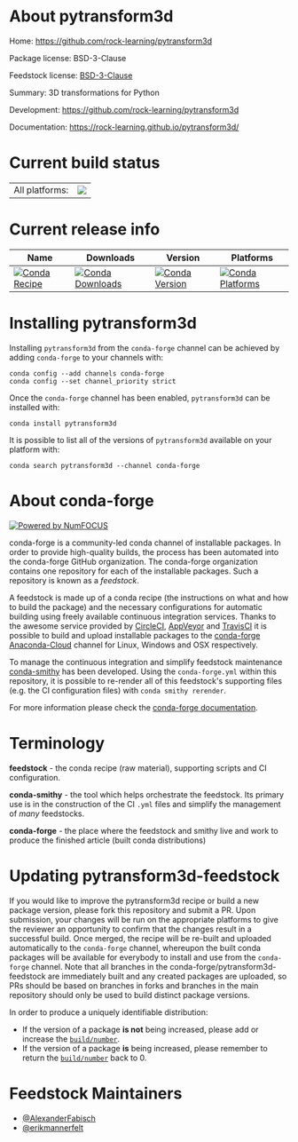 About pytransform3d
===================

Home: https://github.com/rock-learning/pytransform3d

Package license: BSD-3-Clause

Feedstock license: [BSD-3-Clause](https://github.com/conda-forge/pytransform3d-feedstock/blob/master/LICENSE.txt)

Summary: 3D transformations for Python

Development: https://github.com/rock-learning/pytransform3d

Documentation: https://rock-learning.github.io/pytransform3d/

Current build status
====================


<table><tr><td>All platforms:</td>
    <td>
      <a href="https://dev.azure.com/conda-forge/feedstock-builds/_build/latest?definitionId=12842&branchName=master">
        <img src="https://dev.azure.com/conda-forge/feedstock-builds/_apis/build/status/pytransform3d-feedstock?branchName=master">
      </a>
    </td>
  </tr>
</table>

Current release info
====================

| Name | Downloads | Version | Platforms |
| --- | --- | --- | --- |
| [![Conda Recipe](https://img.shields.io/badge/recipe-pytransform3d-green.svg)](https://anaconda.org/conda-forge/pytransform3d) | [![Conda Downloads](https://img.shields.io/conda/dn/conda-forge/pytransform3d.svg)](https://anaconda.org/conda-forge/pytransform3d) | [![Conda Version](https://img.shields.io/conda/vn/conda-forge/pytransform3d.svg)](https://anaconda.org/conda-forge/pytransform3d) | [![Conda Platforms](https://img.shields.io/conda/pn/conda-forge/pytransform3d.svg)](https://anaconda.org/conda-forge/pytransform3d) |

Installing pytransform3d
========================

Installing `pytransform3d` from the `conda-forge` channel can be achieved by adding `conda-forge` to your channels with:

```
conda config --add channels conda-forge
conda config --set channel_priority strict
```

Once the `conda-forge` channel has been enabled, `pytransform3d` can be installed with:

```
conda install pytransform3d
```

It is possible to list all of the versions of `pytransform3d` available on your platform with:

```
conda search pytransform3d --channel conda-forge
```


About conda-forge
=================

[![Powered by
NumFOCUS](https://img.shields.io/badge/powered%20by-NumFOCUS-orange.svg?style=flat&colorA=E1523D&colorB=007D8A)](https://numfocus.org)

conda-forge is a community-led conda channel of installable packages.
In order to provide high-quality builds, the process has been automated into the
conda-forge GitHub organization. The conda-forge organization contains one repository
for each of the installable packages. Such a repository is known as a *feedstock*.

A feedstock is made up of a conda recipe (the instructions on what and how to build
the package) and the necessary configurations for automatic building using freely
available continuous integration services. Thanks to the awesome service provided by
[CircleCI](https://circleci.com/), [AppVeyor](https://www.appveyor.com/)
and [TravisCI](https://travis-ci.com/) it is possible to build and upload installable
packages to the [conda-forge](https://anaconda.org/conda-forge)
[Anaconda-Cloud](https://anaconda.org/) channel for Linux, Windows and OSX respectively.

To manage the continuous integration and simplify feedstock maintenance
[conda-smithy](https://github.com/conda-forge/conda-smithy) has been developed.
Using the ``conda-forge.yml`` within this repository, it is possible to re-render all of
this feedstock's supporting files (e.g. the CI configuration files) with ``conda smithy rerender``.

For more information please check the [conda-forge documentation](https://conda-forge.org/docs/).

Terminology
===========

**feedstock** - the conda recipe (raw material), supporting scripts and CI configuration.

**conda-smithy** - the tool which helps orchestrate the feedstock.
                   Its primary use is in the construction of the CI ``.yml`` files
                   and simplify the management of *many* feedstocks.

**conda-forge** - the place where the feedstock and smithy live and work to
                  produce the finished article (built conda distributions)


Updating pytransform3d-feedstock
================================

If you would like to improve the pytransform3d recipe or build a new
package version, please fork this repository and submit a PR. Upon submission,
your changes will be run on the appropriate platforms to give the reviewer an
opportunity to confirm that the changes result in a successful build. Once
merged, the recipe will be re-built and uploaded automatically to the
`conda-forge` channel, whereupon the built conda packages will be available for
everybody to install and use from the `conda-forge` channel.
Note that all branches in the conda-forge/pytransform3d-feedstock are
immediately built and any created packages are uploaded, so PRs should be based
on branches in forks and branches in the main repository should only be used to
build distinct package versions.

In order to produce a uniquely identifiable distribution:
 * If the version of a package **is not** being increased, please add or increase
   the [``build/number``](https://docs.conda.io/projects/conda-build/en/latest/resources/define-metadata.html#build-number-and-string).
 * If the version of a package **is** being increased, please remember to return
   the [``build/number``](https://docs.conda.io/projects/conda-build/en/latest/resources/define-metadata.html#build-number-and-string)
   back to 0.

Feedstock Maintainers
=====================

* [@AlexanderFabisch](https://github.com/AlexanderFabisch/)
* [@erikmannerfelt](https://github.com/erikmannerfelt/)

